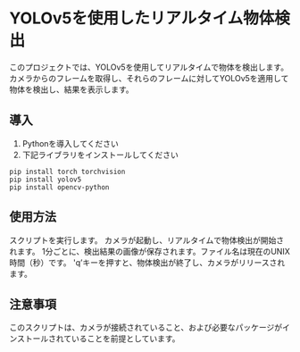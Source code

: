 # YOLOv5を使用したリアルタイム物体検出

このプロジェクトでは、YOLOv5を使用してリアルタイムで物体を検出します。カメラからのフレームを取得し、それらのフレームに対してYOLOv5を適用して物体を検出し、結果を表示します。

## 導入

1. Pythonを導入してください
2. 下記ライブラリをインストールしてください

```
pip install torch torchvision
pip install yolov5
pip install opencv-python
```

## 使用方法
スクリプトを実行します。
カメラが起動し、リアルタイムで物体検出が開始されます。
1分ごとに、検出結果の画像が保存されます。ファイル名は現在のUNIX時間（秒）です。
'q’キーを押すと、物体検出が終了し、カメラがリリースされます。

## 注意事項
このスクリプトは、カメラが接続されていること、および必要なパッケージがインストールされていることを前提としています。

